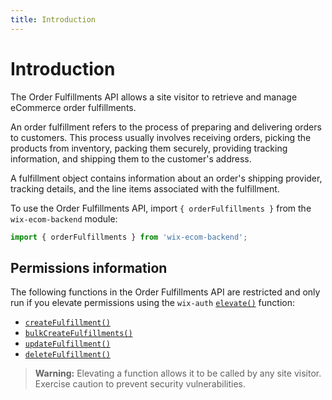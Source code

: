 ```yaml
---
title: Introduction
---
```


# Introduction


The Order Fulfillments API allows a site visitor to retrieve and manage eCommerce order fulfillments.

An order fulfillment refers to the process of preparing and delivering orders to customers.
This process usually involves receiving orders, picking the products from inventory,
packing them securely, providing tracking information, and shipping them to the customer's address.

A fulfillment object contains information about an order's shipping provider, tracking details, and the line items associated with the fulfillment.

To use the Order Fulfillments API, import `{ orderFulfillments }` from the `wix-ecom-backend` module:

```javascript
import { orderFulfillments } from 'wix-ecom-backend';
```

## Permissions information

The following functions in the Order Fulfillments API
are restricted and only run if you elevate permissions
using the `wix-auth` [`elevate()`](https://dev.wix.com/docs/velo/api-reference/wix-auth/elevate)
function:

+ [`createFulfillment()`](/#create-fulfillment)
+ [`bulkCreateFulfillments()`](#bulk-create-fulfillments)
+ [`updateFulfillment()`](#update-fulfillment)
+ [`deleteFulfillment()`](#delete-fulfillment)

<blockquote class='warning'>
<p>
<strong>Warning:</strong>
Elevating a function allows it to be called by any site visitor.
Exercise caution to prevent security vulnerabilities.
</p>
</blockquote>